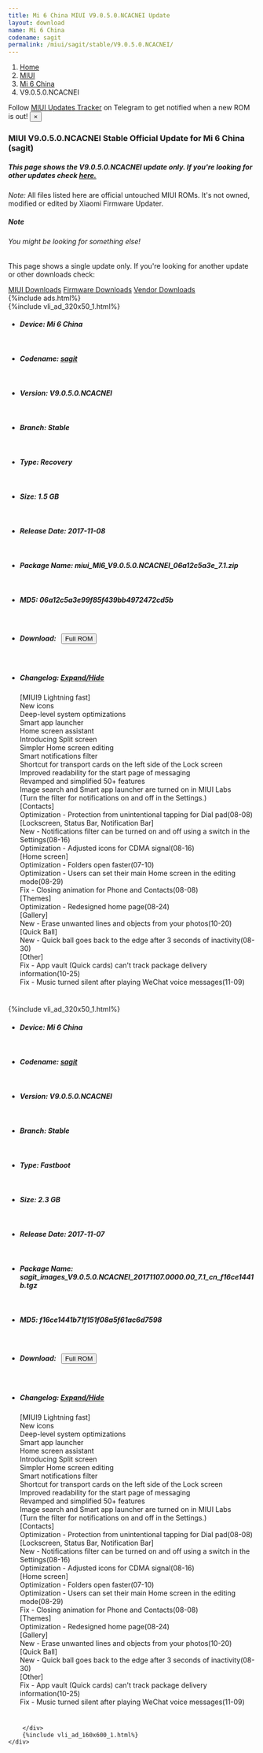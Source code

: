 ```yaml
---
title: Mi 6 China MIUI V9.0.5.0.NCACNEI Update
layout: download
name: Mi 6 China
codename: sagit
permalink: /miui/sagit/stable/V9.0.5.0.NCACNEI/
---
```

<nav aria-label="breadcrumb">
    <ol class="breadcrumb">
        <li class="breadcrumb-item"><a href="/">Home</a></li>
        <li class="breadcrumb-item"><a href="/miui/">MIUI</a></li>
        <li class="breadcrumb-item"><a href="/miui/sagit/">Mi 6 China</a></li>
        <li class="breadcrumb-item active" aria-current="page">V9.0.5.0.NCACNEI</li>
    </ol>
</nav>
<div class="alert alert-primary alert-dismissible fade show" role="alert">
    Follow <a href="https://t.me/MIUIUpdatesTracker" class="alert-link">MIUI Updates Tracker</a> on Telegram to get
    notified when a new ROM is out!
    <button type="button" class="close" data-dismiss="alert" aria-label="Close">
        <span aria-hidden="true">&times;</span>
    </button>
</div>
<div class="col-12 mx-auto">
    <h3 class="title bg-light p-2 rounded">MIUI V9.0.5.0.NCACNEI Stable Official Update for Mi 6 China (sagit)</h3>
    <h5>This page shows the V9.0.5.0.NCACNEI update only. If you're looking for other updates check
        <a href="/miui/sagit/">here.</a></h5>
    <p><i>Note: </i>All files listed here are official untouched MIUI ROMs.
        It's not owned, modified or edited by Xiaomi Firmware Updater.</p>
    <div class="card">
        <div class="card-body">
            <h5 class="card-title">Note</h5>
            <h6 class="card-subtitle mb-2 text-muted">You might be looking for something else!</h6>
            <p class="card-text">This page shows a single update only.
                If you're looking for another update or other downloads check:</p>
            <a href="/miui/" class="card-link">MIUI Downloads</a>
            <a href="/firmware/" class="card-link">Firmware Downloads</a>
            <a href="/vendor/" class="card-link">Vendor Downloads</a>
        </div>
    </div>
    {%include ads.html%}
    <div class="row justify-content-center">
        <div class="col-10" id="downloads">
                    <div class="card card-body">
            {%include vli_ad_320x50_1.html%}
            <ul class="list-unstyled">
                <li style="padding-bottom: 10px;">
                    <h5><b>Device: </b>Mi 6 China</h5>
                </li>
                <li style="padding-bottom: 10px;">
                    <h5><b>Codename: </b> <a href="/miui/sagit/" target="_blank">sagit</a> </h5>
                </li>
                <li style="padding-bottom: 10px;">
                    <h5><b>Version: </b>V9.0.5.0.NCACNEI</h5>
                </li>
                <li style="padding-bottom: 10px;">
                    <h5><b>Branch: </b>Stable</h5>
                </li>
                <li style="padding-bottom: 10px;">
                    <h5><b>Type: </b>Recovery</h5>
                </li>
                <li style="padding-bottom: 10px;">
                    <h5><b>Size: </b>1.5 GB</h5>
                </li>
                <li style="padding-bottom: 10px;">
                    <h5><b>Release Date: </b>2017-11-08</h5>
                </li>
                <li style="padding-bottom: 10px;">
                    <h5><b>Package Name: </b><span id="filename" class="text-dark">miui_MI6_V9.0.5.0.NCACNEI_06a12c5a3e_7.1.zip</span></h5>
                </li>
                <li style="padding-bottom: 10px;">
                    <h5><b>MD5: </b><span id="md5" class="text-muted">06a12c5a3e99f85f439bb4972472cd5b</span></h5>
                </li>
                <li style="padding-bottom: 10px;">
                    <h5><b>Download: </b><button type="button" id="download" class="btn btn-primary" style="margin: 7px;"
                            onclick="window.open('https://bigota.d.miui.com/V9.0.5.0.NCACNEI/miui_MI6_V9.0.5.0.NCACNEI_06a12c5a3e_7.1.zip', '_blank');"><i class="fa fa-download"></i> Full ROM</button></h5>
                </li>
                <li style="padding-bottom: 10px;">
                    <h5><b>Changelog: </b><a href="#sagit_1_changelog" data-toggle="collapse" role="button"
                            aria-expanded="false" aria-controls="sagit_1_changelog"> <i class="fa fa-arrow-down"
                                aria-hidden="true"></i> Expand/Hide</a></h5>
                    <div class="collapse" id="sagit_1_changelog">
                        <p id="changelog_text">[MIUI9 Lightning fast]<br>New icons<br>Deep-level system optimizations<br>Smart app launcher<br>Home screen assistant<br>Introducing Split screen<br>Simpler Home screen editing<br>Smart notifications filter<br>Shortcut for transport cards on the left side of the Lock screen<br>Improved readability for the start page of messaging<br>Revamped and simplified 50+ features<br>Image search and Smart app launcher are turned on in MIUI Labs<br> (Turn the filter for notifications on and off in the Settings.)<br>[Contacts]<br>Optimization - Protection from unintentional tapping for Dial pad(08-08)<br>[Lockscreen, Status Bar, Notification Bar]<br>New - Notifications filter can be turned on and off using a switch in the Settings(08-16)<br>Optimization - Adjusted icons for CDMA signal(08-16)<br>[Home screen]<br>Optimization - Folders open faster(07-10)<br>Optimization - Users can set their main Home screen in the editing mode(08-29)<br>Fix - Closing animation for Phone and Contacts(08-08)<br>[Themes]<br>Optimization - Redesigned home page(08-24)<br>[Gallery]<br>New - Erase unwanted lines and objects from your photos(10-20)<br>[Quick Ball]<br>New - Quick ball goes back to the edge after 3 seconds of inactivity(08-30)<br>[Other]<br>Fix - App vault (Quick cards) can't track package delivery information(10-25)<br>Fix - Music turned silent after playing WeChat voice messages(11-09)</p>
                    </div>
                </li>
            </ul>
        </div>
        <div class="card card-body">
            {%include vli_ad_320x50_1.html%}
            <ul class="list-unstyled">
                <li style="padding-bottom: 10px;">
                    <h5><b>Device: </b>Mi 6 China</h5>
                </li>
                <li style="padding-bottom: 10px;">
                    <h5><b>Codename: </b> <a href="/miui/sagit/" target="_blank">sagit</a> </h5>
                </li>
                <li style="padding-bottom: 10px;">
                    <h5><b>Version: </b>V9.0.5.0.NCACNEI</h5>
                </li>
                <li style="padding-bottom: 10px;">
                    <h5><b>Branch: </b>Stable</h5>
                </li>
                <li style="padding-bottom: 10px;">
                    <h5><b>Type: </b>Fastboot</h5>
                </li>
                <li style="padding-bottom: 10px;">
                    <h5><b>Size: </b>2.3 GB</h5>
                </li>
                <li style="padding-bottom: 10px;">
                    <h5><b>Release Date: </b>2017-11-07</h5>
                </li>
                <li style="padding-bottom: 10px;">
                    <h5><b>Package Name: </b><span id="filename" class="text-dark">sagit_images_V9.0.5.0.NCACNEI_20171107.0000.00_7.1_cn_f16ce1441b.tgz</span></h5>
                </li>
                <li style="padding-bottom: 10px;">
                    <h5><b>MD5: </b><span id="md5" class="text-muted">f16ce1441b71f151f08a5f61ac6d7598</span></h5>
                </li>
                <li style="padding-bottom: 10px;">
                    <h5><b>Download: </b><button type="button" id="download" class="btn btn-primary" style="margin: 7px;"
                            onclick="window.open('https://bigota.d.miui.com/V9.0.5.0.NCACNEI/sagit_images_V9.0.5.0.NCACNEI_20171107.0000.00_7.1_cn_f16ce1441b.tgz', '_blank');"><i class="fa fa-download"></i> Full ROM</button></h5>
                </li>
                <li style="padding-bottom: 10px;">
                    <h5><b>Changelog: </b><a href="#sagit_2_changelog" data-toggle="collapse" role="button"
                            aria-expanded="false" aria-controls="sagit_2_changelog"> <i class="fa fa-arrow-down"
                                aria-hidden="true"></i> Expand/Hide</a></h5>
                    <div class="collapse" id="sagit_2_changelog">
                        <p id="changelog_text">[MIUI9 Lightning fast]<br>New icons<br>Deep-level system optimizations<br>Smart app launcher<br>Home screen assistant<br>Introducing Split screen<br>Simpler Home screen editing<br>Smart notifications filter<br>Shortcut for transport cards on the left side of the Lock screen<br>Improved readability for the start page of messaging<br>Revamped and simplified 50+ features<br>Image search and Smart app launcher are turned on in MIUI Labs<br> (Turn the filter for notifications on and off in the Settings.)<br>[Contacts]<br>Optimization - Protection from unintentional tapping for Dial pad(08-08)<br>[Lockscreen, Status Bar, Notification Bar]<br>New - Notifications filter can be turned on and off using a switch in the Settings(08-16)<br>Optimization - Adjusted icons for CDMA signal(08-16)<br>[Home screen]<br>Optimization - Folders open faster(07-10)<br>Optimization - Users can set their main Home screen in the editing mode(08-29)<br>Fix - Closing animation for Phone and Contacts(08-08)<br>[Themes]<br>Optimization - Redesigned home page(08-24)<br>[Gallery]<br>New - Erase unwanted lines and objects from your photos(10-20)<br>[Quick Ball]<br>New - Quick ball goes back to the edge after 3 seconds of inactivity(08-30)<br>[Other]<br>Fix - App vault (Quick cards) can't track package delivery information(10-25)<br>Fix - Music turned silent after playing WeChat voice messages(11-09)</p>
                    </div>
                </li>
            </ul>
        </div>

        </div>
        {%include vli_ad_160x600_1.html%}
    </div>
</div>
